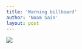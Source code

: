 ```yaml
---
title: 'Warning billboard'
author: 'Noam Sain'
layout: post
---
```


[![](http://2.bp.blogspot.com/_8aN4krk1nsk/S234stUkW6I/AAAAAAAAAX0/ATbMXCQ-uhk/s400/image-16.jpg)](http://2.bp.blogspot.com/_8aN4krk1nsk/S234stUkW6I/AAAAAAAAAX0/ATbMXCQ-uhk/s1600-h/image-16.jpg)